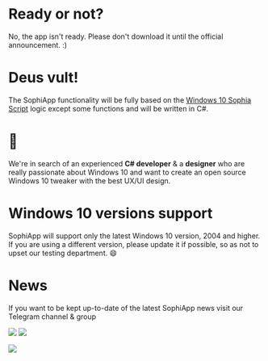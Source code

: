 # Ready or not?
No, the app isn't ready. Please don't download it until the official announcement. :)

# Deus vult!

The SophiApp functionality will be fully based on the [Windows 10 Sophia Script](https://github.com/farag2/Windows-10-Sophia-Script) logic except some functions and will be written in C#.

# :rocket:

We're in search of аn experienced **C# developer** & a **designer** who are really passionate about Windows 10 and want to create an open source Windows 10 tweaker with the best UX/UI design.

# Windows 10 versions support

SophiApp will support only the latest Windows 10 version, 2004 and higher. If you are using a different version, please update it if possible, so as not to upset our testing department. :smile:

# News
If you want to be kept up-to-date of the latest SophiApp news visit our Telegram channel & group

<a href="https://t.me/SophiaNews"><img src="https://img.shields.io/badge/Sophia%20News-Telegram-blue?style=flat&logo=Telegram"></a>
<a href="https://t.me/Sophia_Chat"><img src="https://img.shields.io/badge/Sophia%20Chat-Telegram-blue?style=flat&logo=Telegram"></a>

<img src="https://img.shields.io/github/workflow/status/SophiaUI/SophiApp/Build?label=GitHub%20Actions&logo=GitHub">

